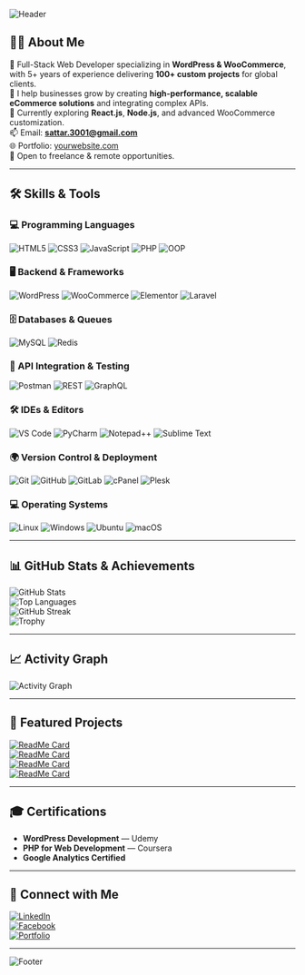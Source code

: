 <!-- Banner -->
![Header](https://capsule-render.vercel.app/api?type=waving&color=0:4F46E5,100:06B6D4&height=200&section=header&text=Hi%20I’m%20Abdus%20Sattar&fontSize=40&fontColor=ffffff&animation=fadeIn)

## 👨‍💻 About Me
💼 Full-Stack Web Developer specializing in **WordPress & WooCommerce**, with 5+ years of experience delivering **100+ custom projects** for global clients.  
🚀 I help businesses grow by creating **high-performance, scalable eCommerce solutions** and integrating complex APIs.  
🌱 Currently exploring **React.js**, **Node.js**, and advanced WooCommerce customization.  
📫 Email: **sattar.3001@gmail.com**  
🌐 Portfolio: [yourwebsite.com](https://yourwebsite.com)  
🤝 Open to freelance & remote opportunities.  

---

## 🛠️ Skills & Tools

### 💻 Programming Languages  
![HTML5](https://skillicons.dev/icons?i=html) ![CSS3](https://skillicons.dev/icons?i=css) ![JavaScript](https://skillicons.dev/icons?i=javascript) ![PHP](https://skillicons.dev/icons?i=php) ![OOP](https://img.shields.io/badge/OOP-Concepts-blue?logo=appveyor)

### 🖥️ Backend & Frameworks  
![WordPress](https://skillicons.dev/icons?i=wordpress) ![WooCommerce](https://img.shields.io/badge/WooCommerce-96588A?logo=woocommerce&logoColor=white) ![Elementor](https://img.shields.io/badge/Elementor-92003B?logo=elementor&logoColor=white) ![Laravel](https://skillicons.dev/icons?i=laravel)

### 🗄️ Databases & Queues  
![MySQL](https://skillicons.dev/icons?i=mysql) ![Redis](https://skillicons.dev/icons?i=redis)

### 🔧 API Integration & Testing  
![Postman](https://skillicons.dev/icons?i=postman) ![REST](https://img.shields.io/badge/REST-API-005571?logo=api&logoColor=white) ![GraphQL](https://skillicons.dev/icons?i=graphql)

### 🛠️ IDEs & Editors  
![VS Code](https://skillicons.dev/icons?i=vscode) ![PyCharm](https://img.shields.io/badge/PyCharm-21D789?logo=pycharm&logoColor=white) ![Notepad++](https://img.shields.io/badge/Notepad++-90E59A?logo=notepadplusplus&logoColor=black) ![Sublime Text](https://img.shields.io/badge/Sublime%20Text-FF9800?logo=sublimetext&logoColor=white)

### 🌍 Version Control & Deployment  
![Git](https://skillicons.dev/icons?i=git) ![GitHub](https://skillicons.dev/icons?i=github) ![GitLab](https://skillicons.dev/icons?i=gitlab) ![cPanel](https://img.shields.io/badge/cPanel-FF6C2C?logo=cpanel&logoColor=white) ![Plesk](https://img.shields.io/badge/Plesk-52BBE6?logo=plesk&logoColor=white)

### 💻 Operating Systems  
![Linux](https://skillicons.dev/icons?i=linux) ![Windows](https://img.shields.io/badge/Windows-0078D6?logo=windows&logoColor=white) ![Ubuntu](https://skillicons.dev/icons?i=ubuntu) ![macOS](https://img.shields.io/badge/macOS-000000?logo=apple&logoColor=white)

---

## 📊 GitHub Stats & Achievements
![GitHub Stats](https://github-readme-stats.vercel.app/api?username=sattar3001&show_icons=true&theme=tokyonight)  
![Top Languages](https://github-readme-stats.vercel.app/api/top-langs/?username=sattar3001&layout=compact&theme=tokyonight)  
![GitHub Streak](https://streak-stats.demolab.com/?user=sattar3001&theme=tokyonight)  
![Trophy](https://github-profile-trophy.vercel.app/?username=sattar3001&theme=tokyonight&no-frame=true&margin-w=15)  

---

## 📈 Activity Graph
![Activity Graph](https://github-readme-activity-graph.vercel.app/graph?username=sattar3001&theme=react-dark&hide_border=true)

---

## 🚀 Featured Projects

[![ReadMe Card](https://github-readme-stats.vercel.app/api/pin/?username=sattar3001&repo=woo-profit-tracker&theme=tokyonight)](https://github.com/sattar3001/woo-profit-tracker)  
[![ReadMe Card](https://github-readme-stats.vercel.app/api/pin/?username=sattar3001&repo=pathao-api-plugin&theme=tokyonight)](https://github.com/sattar3001/pathao-api-plugin)  
[![ReadMe Card](https://github-readme-stats.vercel.app/api/pin/?username=sattar3001&repo=custom-wp-theme&theme=tokyonight)](https://github.com/sattar3001/custom-wp-theme)  
[![ReadMe Card](https://github-readme-stats.vercel.app/api/pin/?username=sattar3001&repo=laravel-inventory-system&theme=tokyonight)](https://github.com/sattar3001/laravel-inventory-system)  

---

## 🎓 Certifications
- **WordPress Development** — Udemy  
- **PHP for Web Development** — Coursera  
- **Google Analytics Certified**  

---

## 🤝 Connect with Me
[![LinkedIn](https://img.shields.io/badge/LinkedIn-0077B5?style=for-the-badge&logo=linkedin&logoColor=white)](https://linkedin.com/in/YOUR_LINKEDIN)  
[![Facebook](https://img.shields.io/badge/Facebook-1877F2?style=for-the-badge&logo=facebook&logoColor=white)](https://facebook.com/YOUR_FB)  
[![Portfolio](https://img.shields.io/badge/Portfolio-000?style=for-the-badge&logo=firefox&logoColor=white)](https://yourwebsite.com)  

---

<!-- Footer -->
![Footer](https://capsule-render.vercel.app/api?type=waving&color=0:06B6D4,100:4F46E5&height=120&section=footer)
